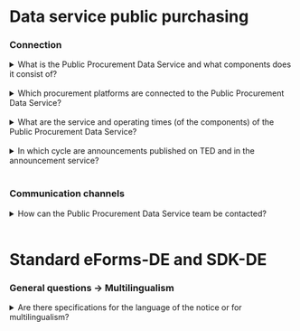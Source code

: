 

# Data service public purchasing

### Connection

<details>
<summary>
What is the Public Procurement Data Service and what components does it consist of?
</summary>

**[Editorial system](https://resy.datenservice-oeffentlicher-einkauf.de/)**: The editorial system is an offer for contracting authorities and, for example, service providers of contracting authorities or grant recipients who do not use an electronic procurement system.
The editing system can be used to record, edit and correct notices for Europe-wide award procedures and send them to TED via the Vermittlungsdienst.
<br>
**[Vermittlungsdienst](https://ozg-vermittlungsdienst.de/)**: The Vermittlungsdienst is purely a technical interface for accepting, validating and forwarding notices to TED and the Notice Service. It does NOT provide an interface for creating announcements! Only machine-to-machine communication is possible, e.g. with awarding office software.
This connection is implemented by the specialist procedure manufacturer.
<br>
**[Self-Service Portal](https://github.com/EFA-FHB/ozg-vermittlungsdienst-doku/blob/main/documentation/SSP.md)**: The Self-Service Portal (SSP) is a web interface for the account management of Vermittlungsdienst accounts. It is primarily used by specialist procedure manufacturers to view the status information of submitted notices in a dashboard.
<br>
**[Announcement service](https://oeffentlichevergabe.de/)**: All EU-wide and national notices sent via the eSender HUB are published in the notice service. The announcement service offers a wide range of search options so that bidders can find announcements in line with their range of services. When using the ELSTER company account, additional convenient functions such as saving search functions and notification services are also available.
Furthermore, the data of the announcement service can be reused via an open data interface in the formats eForms-DE, CSV and OCDS.
</details>
<br>

<details>
<summary>
Which procurement platforms are connected to the Public Procurement Data Service?
</summary>
Around 87 procurement platforms from all over Germany are currently connected to the Public Procurement Data Service (DÖE). The notices from the various regional and nationwide procurement platforms are brought together and made available centrally via these connections.
</details>
<br>

<details>
<summary>
What are the service and operating times (of the components) of the Public Procurement Data Service?
</summary>
The productive and staging (test) environments of the Data Service Public Procurement (DÖE) are available around the clock (24/7). The preview environment is also available for testing purposes, but can only be accessed daily from 6:00 to 20:00.
</details>
<br>

<details>
<summary>
In which cycle are announcements published on TED and in the announcement service?
</summary>
In principle, all submitted notices are sent to TED or the announcement service without delay. EU-wide notices must first be published on TED. Only after TED has completed the publication and reported back the status "PUBLISHED" will these notices be forwarded to the announcement service. The Public Procurement Data Service (DÖE) waits up to 48 hours for publication by TED. If no feedback on the publication is received within this period, the announcement is still forwarded to the announcement service. TED itself is subject to internal publication rules: Announcements that are delivered and accepted on one day will appear on the platform on the following day at the earliest. Weekends are an exception, as there are usually no publications on Saturdays and Sundays. In these cases, the announcements are published on the following Monday. Another exception is so-called "lawfulness warnings". In these cases, TED reserves the right to check an announcement manually before it is published. This check can take up to five days.
</details>
<br>

### Communication channels

<details>
<summary>
How can the Public Procurement Data Service team be contacted?
</summary>
The team can be reached via the following contact form.
<br>
[portal.ozg-vermittlungsdienst.de](https://portal.ozg-vermittlungsdienst.de/contact)
</details>
<br>


# Standard eForms-DE and SDK-DE

### General questions -> Multilingualism
<details>
<summary>
Are there specifications for the language of the notice or for multilingualism?
</summary>
Although there is no statement on the choice of language for invitations to tender in the Public Procurement Regulations, the official language is German in accordance with Section 23 (1) of the Administrative Procedure Act (VwVfG). Accordingly, it is to be expected that German authorities must always prepare their documents at least in German. Multilingualism is of course possible and permitted. For publishing entities that are not classified as public authorities, publication without German is fine.
</details>
<br>